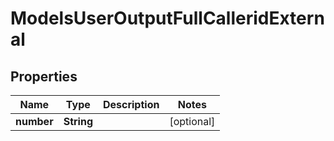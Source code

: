 

# ModelsUserOutputFullCalleridExternal

## Properties

Name | Type | Description | Notes
------------ | ------------- | ------------- | -------------
**number** | **String** |  |  [optional]




